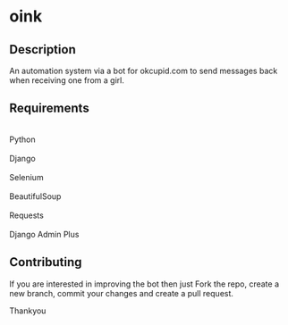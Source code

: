 # oink

## Description
An automation system via a bot for okcupid.com to send messages back when receiving one from a girl.

## Requirements
</br>Python </br>
</br>Django </br>
</br>Selenium </br>
</br>BeautifulSoup </br>
</br>Requests </br>
</br>Django Admin Plus  </br>



## Contributing
If you are interested in improving the bot then just Fork the repo, create a new branch, commit your changes and create a pull request.

Thankyou
